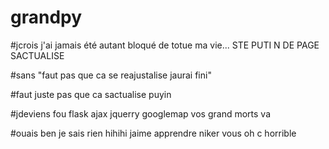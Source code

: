 # grandpy


#jcrois j'ai jamais été autant bloqué de totue ma vie... STE PUTI N DE PAGE SACTUALISE


#sans "faut pas que ca se reajustalise jaurai fini"

#faut juste pas que ca sactualise puyin

#jdeviens fou flask ajax jquerry googlemap vos grand morts va

#ouais ben je sais rien hihihi jaime apprendre niker vous oh c horrible
